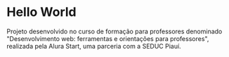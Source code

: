 # Hello World

Projeto desenvolvido no curso de formação para professores denominado "Desenvolvimento web: ferramentas e orientações para professores", realizada pela Alura Start, uma parceria com a SEDUC Piauí.
